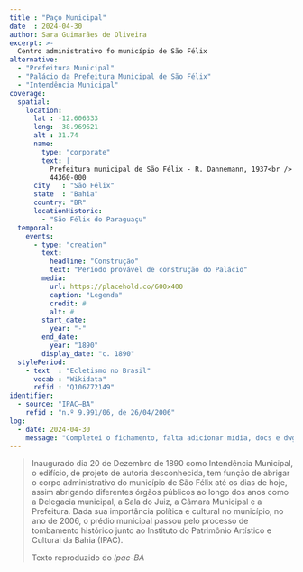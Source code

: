 ```yaml
---
title : "Paço Municipal"
date  : 2024-04-30
author: Sara Guimarães de Oliveira
excerpt: >-
  Centro administrativo fo município de São Félix
alternative:
  - "Prefeitura Municipal"
  - "Palácio da Prefeitura Municipal de São Félix"
  - "Intendência Municipal"
coverage:
  spatial:
    location:
      lat : -12.606333
      long: -38.969621
      alt : 31.74
      name:
        type: "corporate"
        text: |
          Prefeitura municipal de São Félix - R. Dannemann, 1937<br />
          44360-000
      city   : "São Félix"
      state  : "Bahia"
      country: "BR"
      locationHistoric:
        - "São Félix do Paraguaçu"
  temporal:
    events:
      - type: "creation"
        text:
          headline: "Construção"
          text: "Período provável de construção do Palácio"
        media:
          url: https://placehold.co/600x400
          caption: "Legenda"
          credit: #
          alt: #
        start_date:
          year: "-"
        end_date:
          year: "1890"
        display_date: "c. 1890"
  stylePeriod:
    - text  : "Ecletismo no Brasil"
      vocab : "Wikidata"
      refid : "Q106772149"
identifier:
  - source: "IPAC–BA"
    refid : "n.º 9.991/06, de 26/04/2006"
log:
  - date: 2024-04-30
    message: "Completei o fichamento, falta adicionar mídia, docs e dwg"
---
```


> Inaugurado dia 20 de Dezembro de 1890 como Intendência Municipal, o
> edifício, de projeto de autoria desconhecida, tem função de abrigar o
> corpo administrativo do município de São Félix até os dias de hoje,
> assim abrigando diferentes órgãos públicos ao longo dos anos como a
> Delegacia municipal, a Sala do Juiz, a Câmara Municipal e a Prefeitura.
> Dada sua importância política e cultural no município, no ano de 2006, o
> prédio municipal passou pelo processo de tombamento histórico junto ao
> Instituto do Patrimônio Artístico e Cultural da Bahia (IPAC).
> 
> <footer class="figure-caption">Texto reproduzido
> do <cite>Ipac-BA</cite></footer>
